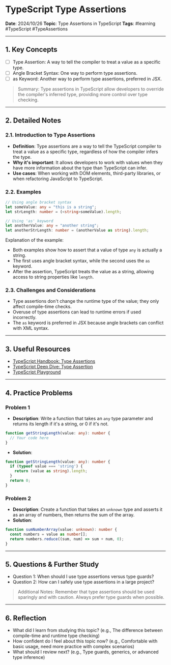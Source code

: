 # TypeScript Type Assertions

**Date**: 2024/10/26
**Topic**: Type Assertions in TypeScript
**Tags**: #learning #TypeScript #TypeAssertions

---

## 1. Key Concepts

- [ ] Type Assertion: A way to tell the compiler to treat a value as a specific type.
- [ ] Angle Bracket Syntax: One way to perform type assertions.
- [ ] as Keyword: Another way to perform type assertions, preferred in JSX.

> Summary: Type assertions in TypeScript allow developers to override the compiler's inferred type, providing more control over type checking.

---

## 2. Detailed Notes

### 2.1. Introduction to Type Assertions

- **Definition**: Type assertions are a way to tell the TypeScript compiler to treat a value as a specific type, regardless of how the compiler infers the type.
- **Why it's important**: It allows developers to work with values when they have more information about the type than TypeScript can infer.
- **Use cases**: When working with DOM elements, third-party libraries, or when refactoring JavaScript to TypeScript.

### 2.2. Examples

```typescript
// Using angle bracket syntax
let someValue: any = "this is a string";
let strLength: number = (<string>someValue).length;

// Using 'as' keyword
let anotherValue: any = "another string";
let anotherStrLength: number = (anotherValue as string).length;
```

Explanation of the example:

- Both examples show how to assert that a value of type `any` is actually a string.
- The first uses angle bracket syntax, while the second uses the `as` keyword.
- After the assertion, TypeScript treats the value as a string, allowing access to string properties like `length`.

### 2.3. Challenges and Considerations

- Type assertions don't change the runtime type of the value; they only affect compile-time checks.
- Overuse of type assertions can lead to runtime errors if used incorrectly.
- The `as` keyword is preferred in JSX because angle brackets can conflict with XML syntax.

---

## 3. Useful Resources

- [TypeScript Handbook: Type Assertions](https://www.typescriptlang.org/docs/handbook/basic-types.html#type-assertions)
- [TypeScript Deep Dive: Type Assertion](https://basarat.gitbook.io/typescript/type-system/type-assertion)
- [TypeScript Playground](https://www.typescriptlang.org/play)

---

## 4. Practice Problems

### Problem 1

- **Description**: Write a function that takes an `any` type parameter and returns its length if it's a string, or 0 if it's not.

```typescript
function getStringLength(value: any): number {
  // Your code here
}
```

- **Solution**:

```typescript
function getStringLength(value: any): number {
  if (typeof value === 'string') {
    return (value as string).length;
  }
  return 0;
}
```

### Problem 2

- **Description**: Create a function that takes an `unknown` type and asserts it as an array of numbers, then returns the sum of the array.
- **Solution**:

```typescript
function sumNumberArray(value: unknown): number {
  const numbers = value as number[];
  return numbers.reduce((sum, num) => sum + num, 0);
}
```

---

## 5. Questions & Further Study

- Question 1: When should I use type assertions versus type guards?
- Question 2: How can I safely use type assertions in a large project?

> Additional Notes: Remember that type assertions should be used sparingly and with caution. Always prefer type guards when possible.

---

## 6. Reflection

- What did I learn from studying this topic? (e.g., The difference between compile-time and runtime type checking)
- How confident do I feel about this topic now? (e.g., Comfortable with basic usage, need more practice with complex scenarios)
- What should I review next? (e.g., Type guards, generics, or advanced type inference)
